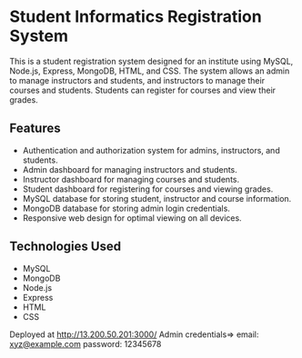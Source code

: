 # Student Informatics Registration System

This is a student registration system designed for an institute using MySQL, Node.js, Express, MongoDB, HTML, and CSS. The system allows an admin to manage instructors and students, and instructors to manage their courses and students. Students can register for courses and view their grades.

## Features

- Authentication and authorization system for admins, instructors, and students.
- Admin dashboard for managing instructors and students.
- Instructor dashboard for managing courses and students.
- Student dashboard for registering for courses and viewing grades.
- MySQL database for storing student, instructor and course information.
- MongoDB database for storing admin login credentials.
- Responsive web design for optimal viewing on all devices.

## Technologies Used

- MySQL
- MongoDB
- Node.js
- Express
- HTML
- CSS


Deployed at http://13.200.50.201:3000/ 
Admin credentials=>
  email: xyz@example.com
  password: 12345678
